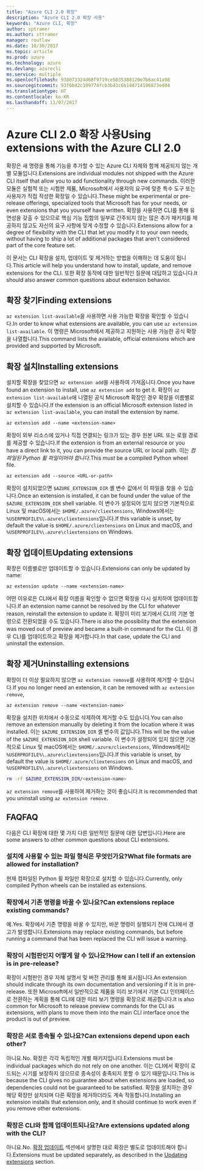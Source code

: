 ```yaml
---
title: "Azure CLI 2.0 확장"
description: "Azure CLI 2.0 확장 사용"
keywords: "Azure CLI, 확장"
author: sptramer
ms.author: sttramer
manager: routlaw
ms.date: 10/30/2017
ms.topic: article
ms.prod: azure
ms.technology: azure
ms.devlang: azurecli
ms.service: multiple
ms.openlocfilehash: 930073324d68f9719ce5035388120e7b6ac41a98
ms.sourcegitcommit: 93f6bd2c199774fcb3b43c6b14d714196873ed04
ms.translationtype: HT
ms.contentlocale: ko-KR
ms.lasthandoff: 11/07/2017
---
```

# <a name="using-extensions-with-the-azure-cli-20"></a><span data-ttu-id="20066-104">Azure CLI 2.0 확장 사용</span><span class="sxs-lookup"><span data-stu-id="20066-104">Using extensions with the Azure CLI 2.0</span></span>

<span data-ttu-id="20066-105">확장은 새 명령을 통해 기능을 추가할 수 있는 Azure CLI 자체와 함께 제공되지 않는 개별 모듈입니다.</span><span class="sxs-lookup"><span data-stu-id="20066-105">Extensions are individual modules not shipped with the Azure CLI itself that allow you to add functionality through new commands.</span></span> <span data-ttu-id="20066-106">이러한 모듈은 실험적 또는 시험판 제품, Microsoft에서 사용자의 요구에 맞춘 특수 도구 또는 사용자가 직접 작성한 확장일 수 있습니다.</span><span class="sxs-lookup"><span data-stu-id="20066-106">These might be experimental or pre-release offerings, specialized tools that Microsoft has for your needs, or even extensions that you yourself have written.</span></span> <span data-ttu-id="20066-107">확장을 사용하면 CLI를 통해 유연성을 갖출 수 있으므로 핵심 기능 집합의 일부로 간주되지 않는 많은 추가 패키지를 제공하지 않고도 자신의 요구 사항에 맞게 수정할 수 있습니다.</span><span class="sxs-lookup"><span data-stu-id="20066-107">Extensions allow for a degree of flexibility with the CLI that let you modify it to your own needs, without having to ship a lot of additional packages that aren't considered part of the core feature set.</span></span>

<span data-ttu-id="20066-108">이 문서는 CLI 확장을 설치, 업데이트 및 제거하는 방법을 이해하는 데 도움이 됩니다.</span><span class="sxs-lookup"><span data-stu-id="20066-108">This article will help you understand how to install, update, and remove extensions for the CLI.</span></span> <span data-ttu-id="20066-109">또한 확장 동작에 대한 일반적인 질문에 대답하고 있습니다.</span><span class="sxs-lookup"><span data-stu-id="20066-109">It should also answer common questions about extension behavior.</span></span>

## <a name="finding-extensions"></a><span data-ttu-id="20066-110">확장 찾기</span><span class="sxs-lookup"><span data-stu-id="20066-110">Finding extensions</span></span>

<span data-ttu-id="20066-111">`az extension list-available`을 사용하면 사용 가능한 확장을 확인할 수 있습니다.</span><span class="sxs-lookup"><span data-stu-id="20066-111">In order to know what extensions are available, you can use `az extension list-available`.</span></span> <span data-ttu-id="20066-112">이 명령은 Microsoft에서 제공하고 지원하는 사용 가능한 공식 확장을 나열합니다.</span><span class="sxs-lookup"><span data-stu-id="20066-112">This command lists the available, official extensions which are provided and supported by Microsoft.</span></span>

## <a name="installing-extensions"></a><span data-ttu-id="20066-113">확장 설치</span><span class="sxs-lookup"><span data-stu-id="20066-113">Installing extensions</span></span>

<span data-ttu-id="20066-114">설치할 확장을 찾았으면 `az extension add`을 사용하여 가져옵니다.</span><span class="sxs-lookup"><span data-stu-id="20066-114">Once you have found an extension to install, use `az extension add` to get it.</span></span> <span data-ttu-id="20066-115">확장이 `az extension list-available`에 나열된 공식 Microsoft 확장인 경우 확장을 이름별로 설치할 수 있습니다.</span><span class="sxs-lookup"><span data-stu-id="20066-115">If the extension is an official Microsoft extension listed in `az extension list-available`, you can install the extension by name.</span></span>

```azurecli
az extension add --name <extension-name>
```

<span data-ttu-id="20066-116">확장이 외부 리소스에 있거나 직접 연결되는 링크가 있는 경우 원본 URL 또는 로컬 경로를 제공할 수 있습니다.</span><span class="sxs-lookup"><span data-stu-id="20066-116">If the extension is from an external resource or you have a direct link to it, you can provide the source URL or local path.</span></span> <span data-ttu-id="20066-117">이는 _컴파일된 Python 휠 파일이어야 합니다_.</span><span class="sxs-lookup"><span data-stu-id="20066-117">This _must_ be a compiled Python wheel file.</span></span>

```azurecli
az extension add --source <URL-or-path>
```

<span data-ttu-id="20066-118">확장이 설치되었으면 `$AZURE_EXTENSION_DIR` 셸 변수 값에서 이 파일을 찾을 수 있습니다.</span><span class="sxs-lookup"><span data-stu-id="20066-118">Once an extension is installed, it can be found under the value of the `$AZURE_EXTENSION_DIR` shell variable.</span></span> <span data-ttu-id="20066-119">이 변수가 설정되어 있지 않으면 기본적으로 Linux 및 macOS에서는 `$HOME/.azure/cliextensions`, Windows에서는 `%USERPROFILE%\.azure\cliextensions`입니다.</span><span class="sxs-lookup"><span data-stu-id="20066-119">If this variable is unset, by default the value is `$HOME/.azure/cliextensions` on Linux and macOS, and `%USERPROFILE%\.azure\cliextensions` on Windows.</span></span>

## <a name="updating-extensions"></a><span data-ttu-id="20066-120">확장 업데이트</span><span class="sxs-lookup"><span data-stu-id="20066-120">Updating extensions</span></span>

<span data-ttu-id="20066-121">확장은 이름별로만 업데이트할 수 있습니다.</span><span class="sxs-lookup"><span data-stu-id="20066-121">Extensions can only be updated by name:</span></span>

```azurecli
az extension update --name <extension-name>
```

<span data-ttu-id="20066-122">어떤 이유로든 CLI에서 확장 이름을 확인할 수 없으면 확장을 다시 설치하여 업데이트합니다.</span><span class="sxs-lookup"><span data-stu-id="20066-122">If an extension name cannot be resolved by the CLI for whatever reason, reinstall the extension to update it.</span></span> <span data-ttu-id="20066-123">확장이 미리 보기에서 CLI의 기본 명령으로 전환되었을 수도 있습니다.</span><span class="sxs-lookup"><span data-stu-id="20066-123">There is also the possibility that the extension was moved out of preview and became a built-in command for the CLI.</span></span> <span data-ttu-id="20066-124">이 경우 CLI를 업데이트하고 확장을 제거합니다.</span><span class="sxs-lookup"><span data-stu-id="20066-124">In that case, update the CLI and uninstall the extension.</span></span>

## <a name="uninstalling-extensions"></a><span data-ttu-id="20066-125">확장 제거</span><span class="sxs-lookup"><span data-stu-id="20066-125">Uninstalling extensions</span></span>

<span data-ttu-id="20066-126">확장이 더 이상 필요하지 않으면 `az extension remove`를 사용하여 제거할 수 있습니다.</span><span class="sxs-lookup"><span data-stu-id="20066-126">If you no longer need an extension, it can be removed with `az extension remove`,</span></span>

```azurecli
az extension remove --name <extension-name>
```

<span data-ttu-id="20066-127">확장을 설치한 위치에서 수동으로 삭제하여 제거할 수도 있습니다.</span><span class="sxs-lookup"><span data-stu-id="20066-127">You can also remove an extension manually by deleting it from the location where it was installed.</span></span> <span data-ttu-id="20066-128">이는 `$AZURE_EXTENSION_DIR` 셸 변수의 값입니다.</span><span class="sxs-lookup"><span data-stu-id="20066-128">This will be the value of the `$AZURE_EXTENSION_DIR` shell variable.</span></span> <span data-ttu-id="20066-129">이 변수가 설정되어 있지 않으면 기본적으로 Linux 및 macOS에서는 `$HOME/.azure/cliextensions`, Windows에서는 `%USERPROFILE%\.azure\cliextensions`입니다.</span><span class="sxs-lookup"><span data-stu-id="20066-129">If this variable is unset, by default the value is `$HOME/.azure/cliextensions` on Linux and macOS, and `%USERPROFILE%\.azure\cliextensions` on Windows.</span></span>

```bash
rm -rf $AZURE_EXTENSION_DIR/<extension-name>
```

<span data-ttu-id="20066-130">`az extension remove`를 사용하여 제거하는 것이 좋습니다.</span><span class="sxs-lookup"><span data-stu-id="20066-130">It is recommended that you uninstall using `az extension remove`.</span></span>

## <a name="faq"></a><span data-ttu-id="20066-131">FAQ</span><span class="sxs-lookup"><span data-stu-id="20066-131">FAQ</span></span>

<span data-ttu-id="20066-132">다음은 CLI 확장에 대한 몇 가지 다른 일반적인 질문에 대한 답변입니다.</span><span class="sxs-lookup"><span data-stu-id="20066-132">Here are some answers to other common questions about CLI extensions.</span></span>

### <a name="what-file-formats-are-allowed-for-installation"></a><span data-ttu-id="20066-133">설치에 사용할 수 있는 파일 형식은 무엇인가요?</span><span class="sxs-lookup"><span data-stu-id="20066-133">What file formats are allowed for installation?</span></span>

<span data-ttu-id="20066-134">현재 컴파일된 Python 휠 파일만 확장으로 설치할 수 있습니다.</span><span class="sxs-lookup"><span data-stu-id="20066-134">Currently, only compiled Python wheels can be installed as extensions.</span></span>

### <a name="can-extensions-replace-existing-commands"></a><span data-ttu-id="20066-135">확장에서 기존 명령을 바꿀 수 있나요?</span><span class="sxs-lookup"><span data-stu-id="20066-135">Can extensions replace existing commands?</span></span>

<span data-ttu-id="20066-136">예.</span><span class="sxs-lookup"><span data-stu-id="20066-136">Yes.</span></span> <span data-ttu-id="20066-137">확장에서 기존 명령을 바꿀 수 있지만, 바꾼 명령이 실행되기 전에 CLI에서 경고가 발생합니다.</span><span class="sxs-lookup"><span data-stu-id="20066-137">Extensions may replace existing commands, but before running a command that has been replaced the CLI will issue a warning.</span></span>

### <a name="how-can-i-tell-if-an-extension-is-in-pre-release"></a><span data-ttu-id="20066-138">확장이 시험판인지 어떻게 알 수 있나요?</span><span class="sxs-lookup"><span data-stu-id="20066-138">How can I tell if an extension is in pre-release?</span></span>

<span data-ttu-id="20066-139">확장이 시험판인 경우 자체 설명서 및 버전 관리를 통해 표시됩니다.</span><span class="sxs-lookup"><span data-stu-id="20066-139">An extension should indicate through its own documentation and versioning if it is in pre-release.</span></span> <span data-ttu-id="20066-140">또한 Microsoft에서 일반적으로 제품을 미리 보기에서 기본 CLI 인터페이스로 전환하는 계획을 통해 CLI에 대한 미리 보기 명령을 확장으로 제공합니다.</span><span class="sxs-lookup"><span data-stu-id="20066-140">It is also common for Microsoft to release preview commands for the CLI as extensions, with plans to move them into the main CLI interface once the product is out of preview.</span></span>

### <a name="can-extensions-depend-upon-each-other"></a><span data-ttu-id="20066-141">확장은 서로 종속될 수 있나요?</span><span class="sxs-lookup"><span data-stu-id="20066-141">Can extensions depend upon each other?</span></span>

<span data-ttu-id="20066-142">아니요.</span><span class="sxs-lookup"><span data-stu-id="20066-142">No.</span></span> <span data-ttu-id="20066-143">확장은 각각 독립적인 개별 패키지입니다.</span><span class="sxs-lookup"><span data-stu-id="20066-143">Extensions must be individual packages which do not rely on one another.</span></span> <span data-ttu-id="20066-144">이는 CLI에서 확장이 로드되는 시기를 보장하지 않으므로 종속성이 충족되지 못할 수 있기 때문입니다.</span><span class="sxs-lookup"><span data-stu-id="20066-144">This is because the CLI gives no guarantee about when extensions are loaded, so dependencies could not be guaranteed to be satisfied.</span></span> <span data-ttu-id="20066-145">확장을 설치하는 경우 해당 확장만 설치되며 다른 확장을 제거하더라도 계속 작동합니다.</span><span class="sxs-lookup"><span data-stu-id="20066-145">Installing an extension installs that extension only, and it should continue to work even if you remove other extensions.</span></span>

### <a name="are-extensions-updated-along-with-the-cli"></a><span data-ttu-id="20066-146">확장은 CLI와 함께 업데이트되나요?</span><span class="sxs-lookup"><span data-stu-id="20066-146">Are extensions updated along with the CLI?</span></span>

<span data-ttu-id="20066-147">아니요.</span><span class="sxs-lookup"><span data-stu-id="20066-147">No.</span></span> <span data-ttu-id="20066-148">[확장 업데이트](#updating-extensions) 섹션에서 설명한 대로 확장은 별도로 업데이트해야 합니다.</span><span class="sxs-lookup"><span data-stu-id="20066-148">Extensions must be updated separately, as described in the [Updating extensions](#updating-extensions) section.</span></span>
